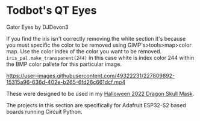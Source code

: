 # Todbot's QT Eyes
Gator Eyes by DJDevon3

If you find the iris isn't correctly removing the white section it's because you must specific the color to be removed using GIMP's>tools>map>color map. Use the color index of the color you want to be removed.
`iris_pal.make_transparent(244)` in this case white is index color 244 within the BMP color pallete for this particular image.

https://user-images.githubusercontent.com/49322231/227809892-15315a96-636d-402e-b265-6fd26c661dcf.mp4

These were designed to be used in my [Halloween 2022 Dragon Skull Mask](https://github.com/DJDevon3/My_Circuit_Python_Projects/tree/main/Multi-Board%20Projects/Dragon%20Mask%20Halloween%202022).

The projects in this section are specifically for Adafruit ESP32-S2 based boards running Circuit Python.
